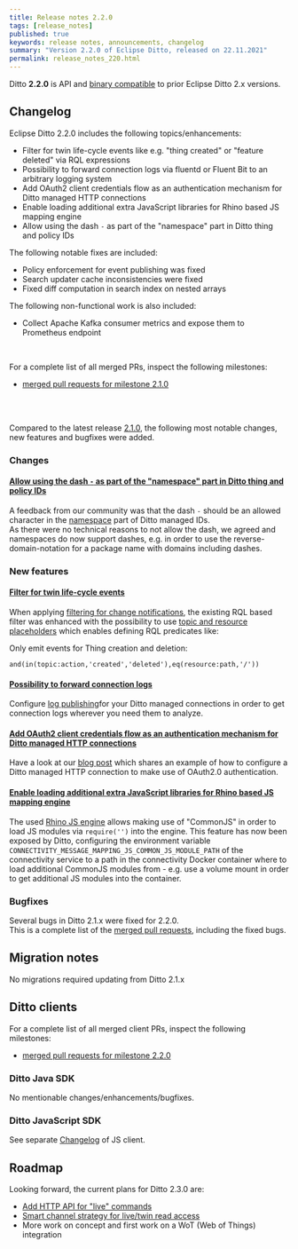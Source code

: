 ```yaml
---
title: Release notes 2.2.0
tags: [release_notes]
published: true
keywords: release notes, announcements, changelog
summary: "Version 2.2.0 of Eclipse Ditto, released on 22.11.2021"
permalink: release_notes_220.html
---
```


Ditto **2.2.0** is API and [binary compatible](https://github.com/eclipse/ditto/blob/master/documentation/src/main/resources/architecture/DADR-0005-semantic-versioning.md)
to prior Eclipse Ditto 2.x versions.

## Changelog

Eclipse Ditto 2.2.0 includes the following topics/enhancements:

* Filter for twin life-cycle events like e.g. "thing created" or "feature deleted" via RQL expressions
* Possibility to forward connection logs via fluentd or Fluent Bit to an arbitrary logging system
* Add OAuth2 client credentials flow as an authentication mechanism for Ditto managed HTTP connections
* Enable loading additional extra JavaScript libraries for Rhino based JS mapping engine
* Allow using the dash `-` as part of the "namespace" part in Ditto thing and policy IDs

The following notable fixes are included:

* Policy enforcement for event publishing was fixed
* Search updater cache inconsistencies were fixed
* Fixed diff computation in search index on nested arrays

The following non-functional work is also included:

* Collect Apache Kafka consumer metrics and expose them to Prometheus endpoint

<br/>

For a complete list of all merged PRs, inspect the following milestones:
* [merged pull requests for milestone 2.1.0](https://github.com/eclipse/ditto/pulls?q=is:pr+milestone:2.2.0)

<br/>
<br/>

Compared to the latest release [2.1.0](release_notes_210.html), the following most notable changes, new features and
bugfixes were added.

### Changes

#### [Allow using the dash `-` as part of the "namespace" part in Ditto thing and policy IDs](https://github.com/eclipse/ditto/issues/1231)

A feedback from our community was that the dash `-` should be an allowed character in the 
[namespace](basic-namespaces-and-names.html#namespace) part of Ditto managed IDs.  
As there were no technical reasons to not allow the dash, we agreed and namespaces do now support dashes, e.g. in order
to use the reverse-domain-notation for a package name with domains including dashes.


### New features

#### [Filter for twin life-cycle events](https://github.com/eclipse/ditto/issues/898)

When applying [filtering for change notifications](basic-changenotifications.html#filtering), the existing RQL based
filter was enhanced with the possibility to use [topic and resource placeholders](basic-rql.html#placeholders-as-query-properties)
which enables defining RQL predicates like:

Only emit events for Thing creation and deletion:
```
and(in(topic:action,'created','deleted'),eq(resource:path,'/'))
```

#### [Possibility to forward connection logs](https://github.com/eclipse/ditto/pull/1230)

Configure [log publishing](connectivity-manage-connections.html#publishing-connection-logs)for your Ditto managed
connections in order to get connection logs wherever you need them to analyze.

#### [Add OAuth2 client credentials flow as an authentication mechanism for Ditto managed HTTP connections](https://github.com/eclipse/ditto/pull/1233)

Have a look at our [blog post](2021-11-03-oauth2.html) which shares an example of how to configure a Ditto managed
HTTP connection to make use of OAuth2.0 authentication.

#### [Enable loading additional extra JavaScript libraries for Rhino based JS mapping engine](https://github.com/eclipse/ditto/pull/1208)

The used [Rhino JS engine](https://github.com/mozilla/rhino) allows making use of "CommonJS" in order to load JS
modules via `require('')` into the engine. This feature has now been exposed by Ditto, configuring the environment
variable `CONNECTIVITY_MESSAGE_MAPPING_JS_COMMON_JS_MODULE_PATH` of the connectivity service to a path in the
connectivity Docker container where to load additional CommonJS modules from - e.g. use a volume mount in order to get
additional JS modules into the container.


### Bugfixes

Several bugs in Ditto 2.1.x were fixed for 2.2.0.  
This is a complete list of the
[merged pull requests](https://github.com/eclipse/ditto/pulls?q=is%3Apr+milestone%3A2.2.0), including the fixed bugs.


## Migration notes

No migrations required updating from Ditto 2.1.x

## Ditto clients

For a complete list of all merged client PRs, inspect the following milestones:
* [merged pull requests for milestone 2.2.0](https://github.com/eclipse/ditto-clients/pulls?q=is:pr+milestone:2.2.0)

### Ditto Java SDK

No mentionable changes/enhancements/bugfixes.

### Ditto JavaScript SDK

See separate [Changelog](https://github.com/eclipse/ditto-clients/blob/master/javascript/CHANGELOG.md) of JS client.


## Roadmap

Looking forward, the current plans for Ditto 2.3.0 are:

* [Add HTTP API for "live" commands](https://github.com/eclipse/ditto/issues/106)
* [Smart channel strategy for live/twin read access](https://github.com/eclipse/ditto/issues/1228)
* More work on concept and first work on a WoT (Web of Things) integration
